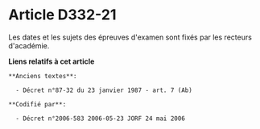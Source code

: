 # Article D332-21

Les dates et les sujets des épreuves d'examen sont fixés par les recteurs d'académie.

**Liens relatifs à cet article**

	**Anciens textes**:

	  - Décret n°87-32 du 23 janvier 1987 - art. 7 (Ab)

	**Codifié par**:

	  - Décret n°2006-583 2006-05-23 JORF 24 mai 2006
